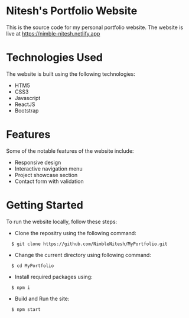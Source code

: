 # Nitesh's Portfolio Website
This is the source code for my personal portfolio website. The website is live at https://nimble-nitesh.netlify.app

# Technologies Used
The website is built using the following technologies:
* HTM5
* CSS3
* Javascript
* ReactJS
* Bootstrap

# Features
Some of the notable features of the website include:
- Responsive design
- Interactive navigation menu
- Project showcase section
- Contact form with validation

# Getting Started
To run the website locally, follow these steps:
- Clone the repositry using the following command:
```
  $ git clone https://github.com/NimbleNitesh/MyPortfolio.git
```
- Change the current directory using following command:
```
  $ cd MyPortfolio
```
- Install required packages using:
```
  $ npm i
```
- Build and Run the site:
```
  $ npm start
```
